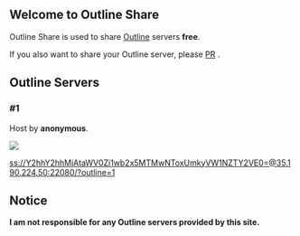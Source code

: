 ## Welcome to Outline Share

Outline Share is used to share [Outline](https://getoutline.org) servers **free**.

If you also want to share your Outline server, please [PR](https://github.com/FradSer/outline-share/pulls) .

## Outline Servers

### #1

Host by **anonymous**.

![](http://img.shields.io/badge/status-working-brightgreen.svg)

[ss://Y2hhY2hhMjAtaWV0Zi1wb2x5MTMwNToxUmkyVW1NZTY2VE0=@35.190.224.50:22080/?outline=1](ss://Y2hhY2hhMjAtaWV0Zi1wb2x5MTMwNToxUmkyVW1NZTY2VE0=@35.190.224.50:22080/?outline=1)


## Notice

**I am not responsible for any Outline servers provided by this site.**

